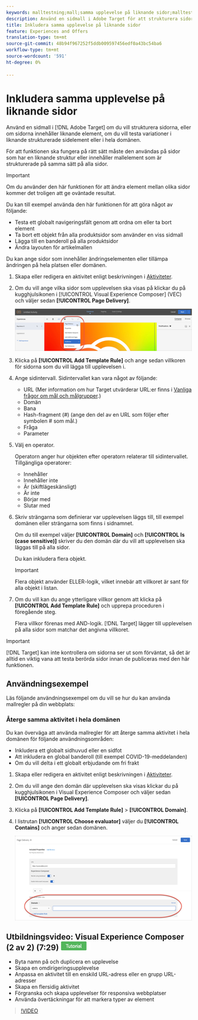 ```yaml
---
keywords: malltestning;mall;samma upplevelse på liknande sidor;malltest
description: Använd en sidmall i Adobe Target för att strukturera sidorna, eller om sidorna innehåller liknande element, för att testa variationer i liknande strukturerade sidelement.
title: Inkludera samma upplevelse på liknande sidor
feature: Experiences and Offers
translation-type: tm+mt
source-git-commit: 48b94f967252f5ddb009597456edf0a43bc54ba6
workflow-type: tm+mt
source-wordcount: '591'
ht-degree: 0%

---
```



# Inkludera samma upplevelse på liknande sidor

Använd en sidmall i [!DNL Adobe Target] om du vill strukturera sidorna, eller om sidorna innehåller liknande element, om du vill testa variationer i liknande strukturerade sidelement eller i hela domänen.

För att funktionen ska fungera på rätt sätt måste den användas på sidor som har en liknande struktur eller innehåller mallelement som är strukturerade på samma sätt på alla sidor.

>[!IMPORTANT]
>
>Om du använder den här funktionen för att ändra element mellan olika sidor kommer det troligen att ge oväntade resultat.

Du kan till exempel använda den här funktionen för att göra något av följande:

* Testa ett globalt navigeringsfält genom att ordna om eller ta bort element
* Ta bort ett objekt från alla produktsidor som använder en viss sidmall
* Lägga till en banderoll på alla produktsidor
* Ändra layouten för artikelmallen

Du kan ange sidor som innehåller ändringselementen eller tillämpa ändringen på hela platsen eller domänen.

1. Skapa eller redigera en aktivitet enligt beskrivningen i [Aktiviteter](/help/c-activities/activities.md#concept_D317A95A1AB54674BA7AB65C7985BA03).

1. Om du vill ange vilka sidor som upplevelsen ska visas på klickar du på kugghjulsikonen i [!UICONTROL Visual Experience Composer] (VEC) och väljer sedan **[!UICONTROL Page Delivery]**.

   ![Kugghjulsikon > Sidleverans](/help/c-experiences/c-visual-experience-composer/assets/icon-gear.png)

1. Klicka på **[!UICONTROL Add Template Rule]** och ange sedan villkoren för sidorna som du vill lägga till upplevelsen i.

1. Ange sidintervall. Sidintervallet kan vara något av följande:

   * URL (Mer information om hur Target utvärderar URL:er finns i [Vanliga frågor om mål och målgrupper](/help/c-target/c-troubleshooting-targets-and-audiences/troubleshooting-targets-and-audiences.md).)
   * Domän
   * Bana
   * Hash-fragment (#) (ange den del av en URL som följer efter symbolen # som mål.)
   * Fråga
   * Parameter

1. Välj en operator.

   Operatorn anger hur objekten efter operatorn relaterar till sidintervallet. Tillgängliga operatorer:

   * Innehåller
   * Innehåller inte
   * Är (skiftlägeskänsligt)
   * Är inte
   * Börjar med
   * Slutar med

1. Skriv strängarna som definierar var upplevelsen läggs till, till exempel domänen eller strängarna som finns i sidnamnet.

   Om du till exempel väljer **[!UICONTROL Domain]** och **[!UICONTROL Is (case sensitive)]** skriver du den domän där du vill att upplevelsen ska läggas till på alla sidor.

   Du kan inkludera flera objekt.

   >[!IMPORTANT]
   >
   >Flera objekt använder ELLER-logik, vilket innebär att villkoret är sant för alla objekt i listan.

1. Om du vill kan du ange ytterligare villkor genom att klicka på **[!UICONTROL Add Template Rule]** och upprepa proceduren i föregående steg.

   Flera villkor förenas med AND-logik. [!DNL Target] lägger till upplevelsen på alla sidor som matchar det angivna villkoret.

>[!IMPORTANT]
>
> [!DNL Target] kan inte kontrollera om sidorna ser ut som förväntat, så det är alltid en viktig vana att testa berörda sidor innan de publiceras med den här funktionen.

## Användningsexempel

Läs följande användningsexempel om du vill se hur du kan använda mallregler på din webbplats:

### Återge samma aktivitet i hela domänen

Du kan överväga att använda mallregler för att återge samma aktivitet i hela domänen för följande användningsområden:

* Inkludera ett globalt sidhuvud eller en sidfot
* Att inkludera en global banderoll (till exempel COVID-19-meddelanden)
* Om du vill delta i ett globalt erbjudande om fri frakt

1. Skapa eller redigera en aktivitet enligt beskrivningen i [Aktiviteter](/help/c-activities/activities.md#concept_D317A95A1AB54674BA7AB65C7985BA03).

1. Om du vill ange den domän där upplevelsen ska visas klickar du på kugghjulsikonen i Visual Experience Composer och väljer sedan **[!UICONTROL Page Delivery]**.

1. Klicka på **[!UICONTROL Add Template Rule]** > **[!UICONTROL Domain]**.

1. I listrutan **[!UICONTROL Choose evaluator]** väljer du **[!UICONTROL Contains]** och anger sedan domänen.

   ![Domänen innehåller](/help/c-experiences/c-visual-experience-composer/assets/domain-template-rule.png)

## Utbildningsvideo: Visual Experience Composer (2 av 2) (7:29) ![Tutorial badge](/help/assets/tutorial.png)

* Byta namn på och duplicera en upplevelse
* Skapa en omdirigeringsupplevelse
* Anpassa en aktivitet till en enskild URL-adress eller en grupp URL-adresser
* Skapa en flersidig aktivitet
* Förgranska och skapa upplevelser för responsiva webbplatser
* Använda övertäckningar för att markera typer av element

>[!VIDEO](https://video.tv.adobe.com/v/17401)